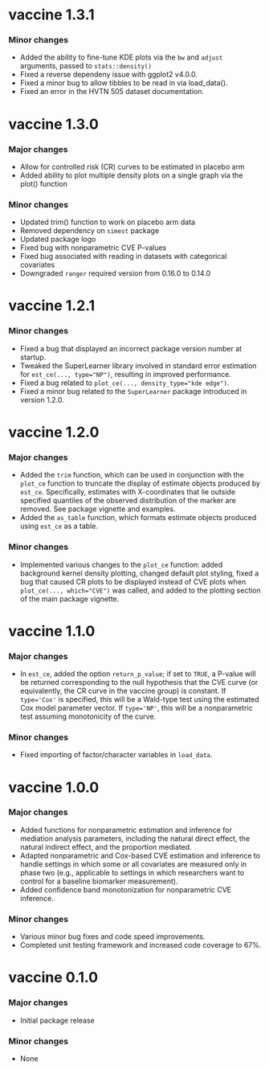 # vaccine 1.3.1

### Minor changes

- Added the ability to fine-tune KDE plots via the `bw` and `adjust` arguments, passed to `stats::density()`
- Fixed a reverse dependeny issue with ggplot2 v4.0.0.
- Fixed a minor bug to allow tibbles to be read in via load_data().
- Fixed an error in the HVTN 505 dataset documentation.

# vaccine 1.3.0

### Major changes

- Allow for controlled risk (CR) curves to be estimated in placebo arm
- Added ability to plot multiple density plots on a single graph via the plot() function

### Minor changes

- Updated trim() function to work on placebo arm data
- Removed dependency on `simest` package
- Updated package logo
- Fixed bug with nonparametric CVE P-values
- Fixed bug associated with reading in datasets with categorical covariates
- Downgraded `ranger` required version from 0.16.0 to 0.14.0

# vaccine 1.2.1

### Minor changes

- Fixed a bug that displayed an incorrect package version number at startup.
- Tweaked the SuperLearner library involved in standard error estimation for `est_ce(..., type="NP")`, resulting in improved performance.
- Fixed a bug related to `plot_ce(..., density_type="kde edge")`.
- Fixed a minor bug related to the `SuperLearner` package introduced in version 1.2.0.

# vaccine 1.2.0

### Major changes

- Added the `trim` function, which can be used in conjunction with the `plot_ce` function to truncate the display of estimate objects produced by `est_ce`. Specifically, estimates with X-coordinates that lie outside specified quantiles of the observed distribution of the marker are removed. See package vignette and examples.
- Added the `as_table` function, which formats estimate objects produced using `est_ce` as a table.

### Minor changes

- Implemented various changes to the `plot_ce` function: added background kernel density plotting, changed default plot styling, fixed a bug that caused CR plots to be displayed instead of CVE plots when `plot_ce(..., which="CVE")` was called, and added to the plotting section of the main package vignette.

# vaccine 1.1.0

### Major changes

- In `est_ce`, added the option `return_p_value`; if set to `TRUE`, a P-value will be returned corresponding to the null hypothesis that the CVE curve (or equivalently, the CR curve in the vaccine group) is constant. If `type='Cox'` is specified, this will be a Wald-type test using the estimated Cox model parameter vector. If `type='NP'`, this will be a nonparametric test assuming monotonicity of the curve.

### Minor changes

- Fixed importing of factor/character variables in `load_data`.

# vaccine 1.0.0

### Major changes

- Added functions for nonparametric estimation and inference for mediation analysis parameters, including the natural direct effect, the natural indirect effect, and the proportion mediated.
- Adapted nonparametric and Cox-based CVE estimation and inference to handle settings in which some or all covariates are measured only in phase two (e.g., applicable to settings in which researchers want to control for a baseline biomarker measurement).
- Added confidence band monotonization for nonparametric CVE inference.

### Minor changes

- Various minor bug fixes and code speed improvements.
- Completed unit testing framework and increased code coverage to 67%.

# vaccine 0.1.0

### Major changes

- Initial package release

### Minor changes

- None
